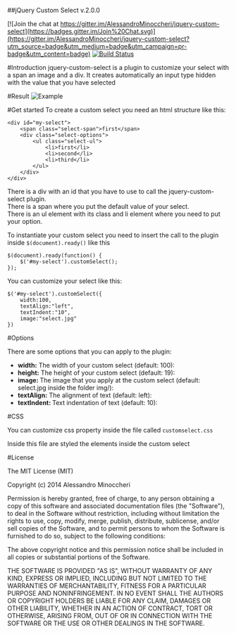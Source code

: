 ##jQuery Custom Select v.2.0.0

[![Join the chat at https://gitter.im/AlessandroMinoccheri/jquery-custom-select](https://badges.gitter.im/Join%20Chat.svg)](https://gitter.im/AlessandroMinoccheri/jquery-custom-select?utm_source=badge&utm_medium=badge&utm_campaign=pr-badge&utm_content=badge)
[![Build Status](https://api.travis-ci.org/AlessandroMinoccheri/jquery-custom-select.png)](https://travis-ci.org/AlessandroMinoccheri/jquery-custom-select)

#Introduction
jquery-custom-select is a plugin to customize your select with a span an image and a div.
It creates automatically an input type hidden with the value that you have selected

#Result
![Example](http://www.alessandrominoccheri.com/wp-content/uploads/2015/01/jquery-custom-select.png)

#Get started
To create a custom select you need an html structure like this:

```
<div id="my-select">
    <span class="select-span">first</span>
    <div class="select-options">
        <ul class="select-ul">
            <li>first</li>
            <li>second</li>
            <li>third</li>
        </ul>
    </div>
</div>
```

There is a div with an id that you have to use to call the jquery-custom-select plugin.<br>
There is a span where you put the default value of your select.<br>
There is an ul element with its class and li element where you need to put your option.

To instantiate your custom select you need to insert the call to the plugin inside ```$(document).ready()``` like this
```
$(document).ready(function() {
    $('#my-select').customSelect();    
});   
```

You can customize your select like this:
```
$('#my-select').customSelect({
    width:100,
    textAlign:"left",
	textIndent:"10",
	image:"select.jpg"
}) 
```

#Options

There are some options that you can apply to the plugin:<br>
- <b>width:</b> The width of your custom select (default: 100):<br>
- <b>height:</b> The height of your custom select (default: 19):<br>
- <b>image: </b> The image that you apply at the custom select (default: select.jpg inside the folder img/):<br>
- <b>textAlign:</b> The alignment of text (default: left):<br>
- <b>textIndent: </b> Text indentation of text (default: 10):<br>

#CSS

You can customize css property inside the file called ``` customselect.css ```

Inside this file are styled the elements inside the custom select


#License

The MIT License (MIT)

Copyright (c) 2014 Alessandro Minoccheri

Permission is hereby granted, free of charge, to any person obtaining a copy of this software and associated documentation files (the "Software"), to deal in the Software without restriction, including without limitation the rights to use, copy, modify, merge, publish, distribute, sublicense, and/or sell copies of the Software, and to permit persons to whom the Software is furnished to do so, subject to the following conditions:

The above copyright notice and this permission notice shall be included in all copies or substantial portions of the Software.

THE SOFTWARE IS PROVIDED "AS IS", WITHOUT WARRANTY OF ANY KIND, EXPRESS OR IMPLIED, INCLUDING BUT NOT LIMITED TO THE WARRANTIES OF MERCHANTABILITY, FITNESS FOR A PARTICULAR PURPOSE AND NONINFRINGEMENT. IN NO EVENT SHALL THE AUTHORS OR COPYRIGHT HOLDERS BE LIABLE FOR ANY CLAIM, DAMAGES OR OTHER LIABILITY, WHETHER IN AN ACTION OF CONTRACT, TORT OR OTHERWISE, ARISING FROM, OUT OF OR IN CONNECTION WITH THE SOFTWARE OR THE USE OR OTHER DEALINGS IN THE SOFTWARE.

